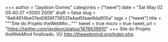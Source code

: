 
+++
author = "Jaydson Gomes"
categories = ["tweet"]
date = "Sat May 02 05:40:37 +0000 2009"
draft = false
slug = "6e64614be07ed0856f73652fa4ad5faae9da905a"
tags = ["tweet"]
title = """Site do Projeto theWebMin..."""
tweet = true
micro = true
tweet_url = "https://twitter.com/jaydson/status/1676639910"
+++
Site do Projeto theWebMind finalizado. \O/ http://thewebmind.org/index.php
